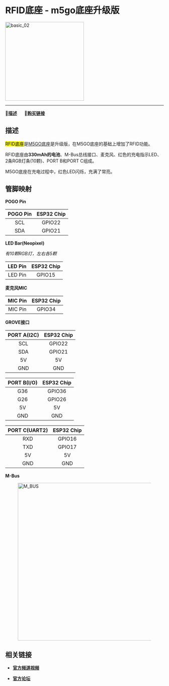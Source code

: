 # RFID底座 - m5go底座升级版

<img src="assets/img/product_pics/base/rfid_01.png" alt="basic_02" width="250" height="250">

* * *

:memo:**[描述](#描述)**&nbsp;&nbsp;&nbsp;&nbsp;&nbsp;&nbsp;🛒**[购买链接](https://item.taobao.com/item.htm?spm=a1z10.3-c.w4002-1172588106.10.57b2425eKUxTqx&id=584855077636)**

<!-- :memo:**[描述](#描述)**&nbsp;&nbsp;&nbsp;&nbsp;&nbsp;&nbsp;:octocat:**[例程](#例程)**&nbsp;&nbsp;&nbsp;&nbsp;&nbsp;&nbsp;:electric_plug:**[原理图](#原理图)**&nbsp;&nbsp;&nbsp;&nbsp;&nbsp;&nbsp;🛒**[购买链接](https://item.taobao.com/item.htm?spm=a1z10.3-c.w4002-1172588106.10.57b2425eKUxTqx&id=584855077636)** -->

## 描述

<mark>RFID底座</mark>是[M5GO底座](zh_CN/product_documents/base/m5go_base)是升级版，在M5GO底座的基础上增加了RFID功能。

RFID底座由**330mAh的电池**、M-Bus总线接口、麦克风、红色的充电指示LED、2条RGB灯条(10颗)、PORT B和PORT C组成。

M5GO底座在充电过程中，红色LED闪烁，充满了常亮。

## 管脚映射

**POGO Pin**

| POGO Pin       | ESP32 Chip    |
| :----------:  |:------------: |
| SCL           | GPIO22        |
| SDA           | GPIO21        |

**LED Bar(Neopixel)**

*有10颗RGB灯，左右各5颗*

| LED Pin       | ESP32 Chip    |
| :----------:  |:------------: |
| LED Pin           | GPIO15        |

**麦克风MIC**

| MIC Pin       | ESP32 Chip    |
| :----------:  |:------------: |
| MIC Pin           | GPIO34        |

**GROVE接口**

| PORT A(I2C)       | ESP32 Chip    |
| :----------:  |:------------: |
| SCL           | GPIO22        |
| SDA           | GPIO21        |
| 5V            | 5V            |
| GND           | GND           |

| PORT B(I/O)       | ESP32 Chip    |
| :----------:  |:------------: |
| G36           | GPIO36        |
| G26           | GPIO26        |
| 5V            | 5V            |
| GND           | GND           |

| PORT C(UART2)       | ESP32 Chip    |
| :----------:  |:------------: |
| RXD           | GPIO16        |
| TXD           | GPIO17        |
| 5V            | 5V            |
| GND           | GND           |

**M-Bus**

<figure>
  <img src="assets/img/product_pics/core/M-BUS.jpg" alt="M_BUS" width="500" height="500">
</figure>

## 相关链接

- **[官方频道视频](https://i.youku.com/i/UNjE1ODA2MzE0OA==?spm=a2hzp.8253869.0.0)**

- **[官方论坛](http://forum.m5stack.com/)**

<!-- ## 例程

### 1. Arduino IDE

*以下仅为用法示意，并不完整。如果需要完整例程请点击[这里](https://github.com/m5stack/M5Stack/tree/master/examples/Unit/ENV)。*

```arduino
/
    Install Adafruit BMP280 Library first.
*/
#include <M5Stack.h>
#include "DHT12.h"
#include <Wire.h> //The DHT12 uses I2C comunication.
#include <Adafruit_Sensor.h>
#include <Adafruit_BMP280.h>

// new two objects
DHT12 dht12;
Adafruit_BMP280 bme;

// initialization
M5.begin();
Wire.begin();
bme.begin();

// read data
float tmp = dht12.readTemperature();
float hum = dht12.readHumidity();
float pressure = bme.readPressure();
``` -->

<!-- ### 2. UIFlow

*具体例程请点击[这里](https://github.com/m5stack/M5-ProductExampleCodes/tree/master/Unit/ENV/UIFlow)。*

<img src="assets/img/product_pics/unit/unit_example/ENV/example_unit_env_01.png" width="30%" height="30%"> <img src="assets/img/product_pics/unit/unit_example/ENV/example_unit_env_02.png" width="55%" height="55%"> -->

<!-- ## 原理图

<img src="assets/img/product_pics/unit/env_sch.JPG">

### 管脚映射

<table>
<tr><td>M5Core(GROVE接口A)</td><td>GPIO22</td><td>GPIO21</td><td>5V</td><td>GND</td></tr>
 <tr><td>ENV温湿度和压力传感器Unit</td><td>SCL</td><td>SDA</td><td>5V</td><td>GND</td></tr>
</table> -->
